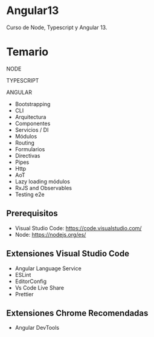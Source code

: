 # Angular13

Curso de Node, Typescript y Angular 13.

# Temario

NODE

TYPESCRIPT

ANGULAR

- Bootstrapping
- CLI
- Arquitectura
- Componentes
- Servicios / DI
- Módulos
- Routing
- Formularios
- Directivas
- Pipes
- Http
- AoT
- Lazy loading módulos
- RxJS and Observables
- Testing e2e


## Prerequisitos

- Visual Studio Code: https://code.visualstudio.com/
- Node: https://nodejs.org/es/

## Extensiones Visual Studio Code

- Angular Language Service
- ESLint
- EditorConfig
- Vs Code Live Share
- Prettier

## Extensiones Chrome Recomendadas

- Angular DevTools
